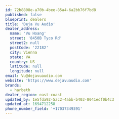 ```yaml
---
id: 72b8808e-a70b-4bee-85a4-6a2bb76f7bd8
published: false
blueprint: dealers
title: 'Deja Vu Audio'
dealer_address:
  name: 'Vu Hoang'
  street: '8450B Tyco Rd'
  street2: null
  postCode: '22182'
  city: Vienna
  state: VA
  country: US
  latitude: null
  longitude: null
email: Vu@dejavuaudio.com
website: 'https://www.dejavuaudio.com'
brands:
  - harbeth
dealer_region: east-coast
updated_by: 1e5fda92-5ac2-4abb-b403-8041edf0b4c3
updated_at: 1694712258
phone_number_field: '+17037349391'
---
```


